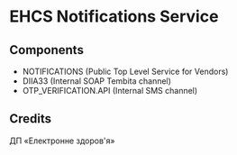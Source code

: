EHCS Notifications Service
==========================

Components
----------

* NOTIFICATIONS (Public Top Level Service for Vendors)
* DIIA33 (Internal SOAP Tembita channel)
* OTP_VERIFICATION.API (Internal SMS channel)

Credits
-------

ДП «Електронне здоров'я»
